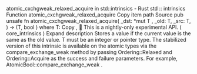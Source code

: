 atomic_cxchgweak_relaxed_acquire in std::intrinsics - Rust
std
::
intrinsics
Function
atomic_cxchgweak_relaxed_acquire
Copy item path
Source
pub unsafe fn atomic_cxchgweak_relaxed_acquire<T>(
    _dst:
*mut T
,
    _old: T,
    _src: T,
) -> (T,
bool
)
where
    T:
Copy
,
🔬
This is a nightly-only experimental API. (
core_intrinsics
)
Expand description
Stores a value if the current value is the same as the
old
value.
T
must be an integer or pointer type.
The stabilized version of this intrinsic is available on the
atomic
types via the
compare_exchange_weak
method by passing
Ordering::Relaxed
and
Ordering::Acquire
as the success and failure parameters.
For example,
AtomicBool::compare_exchange_weak
.